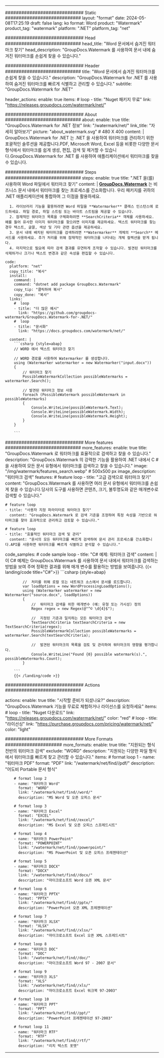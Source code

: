 
---
############################# Static ############################
layout: "format"
date:  2024-05-08T17:25:19
draft: false
lang: ko
format: Word
product: "Watermark"
product_tag: "watermark"
platform: ".NET"
platform_tag: "net"

############################# Head ############################
head_title: "Word 문서에서 숨겨진 워터마크 찾기"
head_description: "GroupDocs.Watermark 를 사용하여 문서 내에 숨겨진 워터마크를 손쉽게 찾을 수 있습니다."

############################# Header ############################
title: "Word 문서에서 숨겨진 워터마크를 손쉽게 찾을 수 있습니다." 
description: "GroupDocs.Watermark for .NET 를 사용하여 숨겨진 워터마크를 빠르게 식별하고 관리할 수 있습니다."
subtitle: "GroupDocs.Watermark for .NET" 

header_actions:
  enable: true
  items:
    #  loop
    - title: "Nuget 패키지 무료"
      link: "https://releases.groupdocs.com/watermark/net/"
      
############################# About ############################
about:
    enable: true
    title: "GroupDocs.Watermark for .NET 정보"
    link: "/watermark/net/"
    link_title: "자세히 알아보기"
    picture: "about_watermark.svg" # 480 X 400
    content: |
       GroupDocs.Watermark for .NET 는 .NET 을 사용하여 워터마크를 관리하기 위한 포괄적인 솔루션을 제공합니다.PDF, Microsoft Word, Excel 등을 비롯한 다양한 문서 형식에서 워터마크를 쉽게 생성, 편집, 검색 및 제거할 수 있습니다.GroupDocs.Watermark for .NET 를 사용하여 애플리케이션에서 워터마크를 찾을 수 있습니다.

############################# Steps ############################
steps:
    enable: true
    title: ".NET 을(를) 사용하여 Word 파일에서 워터마크 찾기"
    content: |
      **[GroupDocs.Watermark](https://products.groupdocs.com/watermark/net/)** 는 비즈니스 문서 내에서 워터마크를 찾는 프로세스를 간소화합니다. 우리 패키지를 귀하의 .NET 애플리케이션에 통합하여 그 이점을 활용하세요.
      
      1. 라이브러리 기능을 활용하려면 Word 파일을 **Watermarker** 클래스 인스턴스에 로드하세요. 파일 경로, 파일 스트림 또는 바이트 스트림을 제공할 수 있습니다.
      2. 잠재적인 워터마크 목록을 구체화하려면 **SearchCriteria** 객체를 사용하세요. 예를 들어 유사한 이미지 워터마크를 찾으려면 이미지를 제공하세요. 텍스트 워터마크를 찾는 경우 텍스트, 글꼴, 색상 및 기타 관련 옵션을 제공하세요.
      3. 문서 내에 배치된 워터마크를 검색하려면 **Watermarker** 개체의 **Search** 메서드를 사용하세요. 추가 처리를 위해 잠재적인 워터마크를 나타내는 개체 컬렉션을 받게 됩니다.
      4. 마지막으로 필요에 따라 검색 결과를 유연하게 조작할 수 있습니다. 발견된 워터마크를 삭제하거나 크기나 텍스트 변경과 같은 속성을 편집할 수 있습니다.
   
    code:
      platform: "net"
      copy_title: "복사"
      install:
        command: |
        command: "dotnet add package GroupDocs.Watermark"
        copy_tip: "클릭하여 복사"
        copy_done: "복사"
      links:
        #  loop
        - title: "더 많은 예시"
          link: "https://github.com/groupdocs-watermark/GroupDocs.Watermark-for-.NET/"
        #  loop
        - title: "문서화"
          link: "https://docs.groupdocs.com/watermark/net/"
          
      content: |
        ```csharp {style=abap}
        // WORD 에서 텍스트 워터마크 찾기

        // WORD 경로를 사용하여 Watermarker 를 생성합니다.
        using (Watermarker watermarker = new Watermarker("input.docx"))
        {
            // 워터마크 찾기
            PossibleWatermarkCollection possibleWatermarks = watermarker.Search();

            // 발견된 워터마크 정보 사용
            foreach (PossibleWatermark possibleWatermark in possibleWatermarks)
            {
                Console.WriteLine(possibleWatermark.Text);
                Console.WriteLine(possibleWatermark.Width);
                Console.WriteLine(possibleWatermark.Height);
            }
        }
        
        ```            

############################# More features ############################
more_features:
  enable: true
  title: "GroupDocs.Watermark 로 워터마크를 효율적으로 검색하고 찾을 수 있습니다."
  description: "GroupDocs.Watermark 의 강력한 기능을 활용하여 .NET 내에서 C #을 사용하여 모든 문서 유형에서 워터마크를 검색하고 찾을 수 있습니다."
  image: "/img/watermark/features_search.webp" # 500x500 px
  image_description: "워터마크 검색"
  features:
    # feature loop
    - title: "고급 검색으로 워터마크 찾기"
      content: "GroupDocs.Watermark 를 사용하면 여러 문서 유형에서 워터마크를 손쉽게 찾을 수 있습니다.당사의 도구를 사용하면 콘텐츠, 크기, 불투명도와 같은 매개변수로 검색할 수 있습니다."

    # feature loop
    - title: "사용자 지정 파라미터로 워터마크 찾기"
      content: "GroupDocs.Watermark 로 검색 기준을 조정하여 특정 속성을 기반으로 워터마크를 찾아 효과적으로 관리하고 검토할 수 있습니다."

    # feature loop
    - title: "효율적인 워터마크 검색 및 관리"
      content: "문서의 모든 워터마크를 빠르게 검색하여 문서 관리 프로세스를 간소화합니다.API를 사용하면 워터마크를 빠르게 식별하고 분석할 수 있습니다."
      
  code_samples:
    # code sample loop
    - title: "C# 예제: 워터마크 검색"
      content: |
        이 C# 예제는 GroupDocs.Watermark 를 사용하여 문서 내에서 워터마크를 검색하는 방법을 보여 주며 정확한 결과를 위해 매개 변수를 활용하는 방법을 보여줍니다.
        {{< landing/code title="C#">}}
        ```csharp {style=abap}
        
            //  처리를 위해 로컬 또는 네트워크 소스에서 문서를 로드합니다.
            var loadOptions = new WordProcessingLoadOptions();
            using (Watermarker watermarker = new Watermarker("source.docx", loadOptions))
            {
                //  워터마크 검색을 위한 매개변수 (예: 유형 또는 가시성) 정의
                Regex regex = new Regex(@"^© \d{4}$");

                //  지정된 기준과 일치하는 모든 워터마크 검색
                TextSearchCriteria textSearchCriteria = new TextSearchCriteria(regex);
                PossibleWatermarkCollection possibleWatermarks = watermarker.Search(textSearchCriteria);

                //  발견된 워터마크의 목록을 검토 및 관리하여 워터마크의 영향을 평가합니다.
                Console.WriteLine("Found {0} possible watermark(s).", possibleWatermarks.Count);
            }

        ```
        {{< /landing/code >}}


############################# Actions ############################

actions:
  enable: true
  title: "시작할 준비가 되셨나요?"
  description: "GroupDocs.Watermark 기능을 무료로 체험하거나 라이선스를 요청하세요"
  items:
    #  loop
    - title: "Nuget 다운로드"
      link: "https://releases.groupdocs.com/watermark/net/"
      color: "red"
        #  loop
    - title: "라이선싱"
      link: "https://purchase.groupdocs.com/pricing/watermark/net/"
      color: "light"


############################# More Formats #####################
more_formats:
    enable: true
    title: "지원되는 형식 전반의 워터마크 검색"
    exclude: "WORD"
    description: "지원되는 다양한 파일 형식에서 워터마크를 빠르게 찾고 관리할 수 있습니다."
    items: 
        # format loop 1
        - name: "워터마크 PDF"
          format: "PDF"
          link: "/watermark/net/find//pdf/"
          description: "어도비 Portable 문서 형식"

        # format loop 2
        - name: "워터마크 Word"
          format: "WORD"
          link: "/watermark/net/find//word/"
          description: "MS Word 및 오픈 오피스 문서"
          
        # format loop 3
        - name: "워터마크 Excel"
          format: "EXCEL"
          link: "/watermark/net/find//excel/"
          description: "MS Excel 및 오픈 오피스 스프레드시트"

        # format loop 4
        - name: "워터마크 PowerPoint"
          format: "POWERPOINT"
          link: "/watermark/net/find//powerpoint/"
          description: "MS PowerPoint 및 오픈 오피스 프레젠테이션"

        # format loop 5
        - name: "워터마크 DOCX"
          format: "DOCX"
          link: "/watermark/net/find//docx/"
          description: "마이크로소프트 Word 오픈 XML 문서"
          
        # format loop 6
        - name: "워터마크 PPTX"
          format: "PPTX"
          link: "/watermark/net/find//pptx/"
          description: "PowerPoint 오픈 XML 프레젠테이션"
          
        # format loop 7
        - name: "워터마크 XLSX"
          format: "XLSX"
          link: "/watermark/net/find//xlsx/"
          description: "마이크로소프트 Excel 오픈 XML 스프레드시트"

        # format loop 8
        - name: "워터마크 DOC"
          format: "DOC"
          link: "/watermark/net/find//doc/"
          description: "마이크로소프트 Word 97 - 2007 문서"

        # format loop 9
        - name: "워터마크 XLS"
          format: "XLS"
          link: "/watermark/net/find//xls/"
          description: "마이크로소프트 Excel 워크북 97-2003"

        # format loop 10
        - name: "워터마크 PPT"
          format: "PPT"
          link: "/watermark/net/find//ppt/"
          description: "PowerPoint 프레젠테이션 97-2003"

        # format loop 11
        - name: "워터마크 RTF"
          format: "RTF"
          link: "/watermark/net/find//rtf/"
          description: "리치 텍스트 포맷"

---